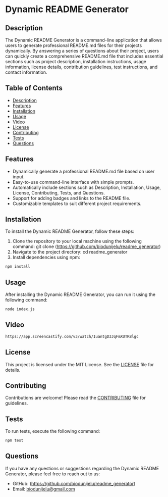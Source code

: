# Dynamic README Generator

## Description
The Dynamic README Generator is a command-line application that allows users to generate professional README.md files for their projects dynamically. By answering a series of questions about their project, users can quickly create a comprehensive README.md file that includes essential sections such as project description, installation instructions, usage information, license details, contribution guidelines, test instructions, and contact information.


## Table of Contents
- [Description](#description)
- [Features](#features)
- [Installation](#installation)
- [Usage](#usage)
- [Video](#video)
- [License](#license)
- [Contributing](#contributing)
- [Tests](#tests)
- [Questions](#questions)


## Features
- Dynamically generate a professional README.md file based on user input.
- Easy-to-use command-line interface with simple prompts.
- Automatically include sections such as Description, Installation, Usage, License, Contributing, Tests, and Questions.
- Support for adding badges and links to the README file.
- Customizable templates to suit different project requirements.

## Installation
To install the Dynamic README Generator, follow these steps:
1. Clone the repository to your local machine using the following command:
git clone (https://github.com/biodunijelu/readme_generator)
2. Navigate to the project directory:
cd readme_generator
3. Install dependencies using npm:

```md
npm install

```

## Usage
After installing the Dynamic README Generator, you can run it using the following command:

```md
node index.js

```

## Video

```md
https://app.screencastify.com/v3/watch/IuantgD3JqFmXUTR8lgc

```

## License
This project is licensed under the MIT License. See the [LICENSE](LICENSE) file for details.

## Contributing
Contributions are welcome! Please read the [CONTRIBUTING](CONTRIBUTING.md) file for guidelines.

## Tests
To run tests, execute the following command:

```md
npm test
```
## Questions
If you have any questions or suggestions regarding the Dynamic README Generator, please feel free to reach out to us:
- GitHub: (https://github.com/biodunijelu/readme_generator)
- Email: biodunijelu@gmail.com

